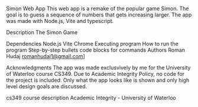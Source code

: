 Simon Web App
This web app is a remake of the popular game Simon. The goal is to guess a sequence of numbers that gets increasing larger. The app was made with Node.js, Vite and typescript.

Description
The Simon Game

Dependencies
Node.js
Vite
Chrome
Executing program
How to run the program
Step-by-step bullets
code blocks for commands
Authors
Roman Hudaj
romanhudaj1@gmail.com]

Acknowledgments
The app was made exclusvively by me for the University of Waterloo course CS349. Due to Academic Integrity Policy, no code for the project is included. Only what the app looks like is shown and only high level design goals are discussed.

cs349 course description
Academic Integrity - University of Waterloo
